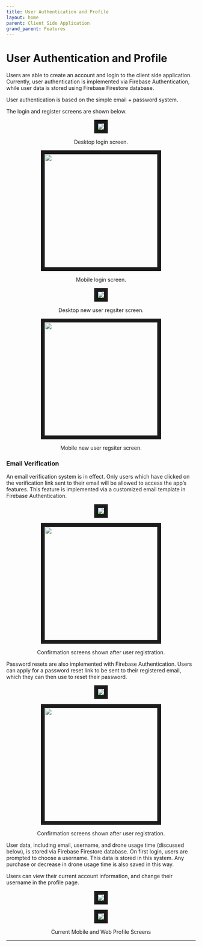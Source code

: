 ```yaml
---
title: User Authentication and Profile
layout: home
parent: Client Side Application
grand_parent: Features
---
```

# User Authentication and Profile

Users are able to create an account and login to the client side application. Currently, user authentication is implemented via Firebase Authentication, while user data is stored using Firebase Firestore database.

User authentication is based on the simple email + password system.  

The login and register screens are shown below.  

<p align="center">
<img src="https://github.com/user-attachments/assets/f18f76f2-40c7-4202-81f4-b7f1e7776aef" border="10"/>  
</p>
<p align="center">
Desktop login screen.  
</p>  
  
<p align="center">
<img src="https://github.com/user-attachments/assets/7af897ee-5fdc-4f4f-9b4f-1fb935851bb6" border="10"  width="300"/>  
</p>
<p align="center">
Mobile login screen.  
</p>
  
<p align="center">
<img src="https://github.com/user-attachments/assets/d18649ba-cd68-405a-ad87-d83d42ac5e67" border="10"/>  
</p>
<p align="center">
Desktop new user regsiter screen.  
</p>  
  
<p align="center">
<img src="https://github.com/user-attachments/assets/46098177-8ad6-4b87-8744-4df5f440d3b3" border="10"  width="300"/>  
</p>
<p align="center">
Mobile new user regsiter screen.  
</p>
  
### Email Verification
An email verification system is in effect. Only users which have clicked on the verification link sent to their email will be allowed to access the app’s features. This feature is implemented via a customized email template in Firebase Authentication.  

<p align="center">
<img src="https://github.com/user-attachments/assets/19e668a9-ff52-42bc-991b-b60ee8555235" border="10"/>  
</p>
<p align="center">
<img src="https://github.com/user-attachments/assets/ba3a200e-7e1f-49b4-b60f-3f03416f3fe7" border="10" width="300"/>  
</p>
<p align="center">
Confirmation screens shown after user registration.
</p>  
  
Password resets are also implemented with Firebase Authentication. Users can apply for a password reset link to be sent to their registered email, which they can then use to reset their password.  

<p align="center">
<img src="https://github.com/user-attachments/assets/19e668a9-ff52-42bc-991b-b60ee8555235" border="10"/>  
</p>
<p align="center">
<img src="https://github.com/user-attachments/assets/ba3a200e-7e1f-49b4-b60f-3f03416f3fe7" border="10" width="300"/>  
</p>
<p align="center">
Confirmation screens shown after user registration.
</p>  
  
User data, including email, username, and drone usage time (discussed below), is stored via Firebase Firestore database. On first login, users are prompted to choose a username. This data is stored in this system. Any purchase or decrease in drone usage time is also saved in this way.  
  
Users can view their current account information, and change their username in the profile page.  
  
<p align="center">
<img src="https://github.com/LeeZeHao/Kiki_Delivery_Docs/assets/46279960/d76601a5-cb6a-4658-97c8-5d138cc9db5b" border="10"/>  
</p>
<p align="center">
<img src="https://github.com/LeeZeHao/Kiki_Delivery_Docs/assets/46279960/c5cde75a-e083-410d-a4ee-1b7bfd940d07" border="10"/>  
</p>
<p align="center">
Current Mobile and Web Profile Screens  
</p>

----

[Just the Docs]: https://just-the-docs.github.io/just-the-docs/
[GitHub Pages]: https://docs.github.com/en/pages
[README]: https://github.com/just-the-docs/just-the-docs-template/blob/main/README.md
[Jekyll]: https://jekyllrb.com
[GitHub Pages / Actions workflow]: https://github.blog/changelog/2022-07-27-github-pages-custom-github-actions-workflows-beta/
[use this template]: https://github.com/just-the-docs/just-the-docs-template/generate
